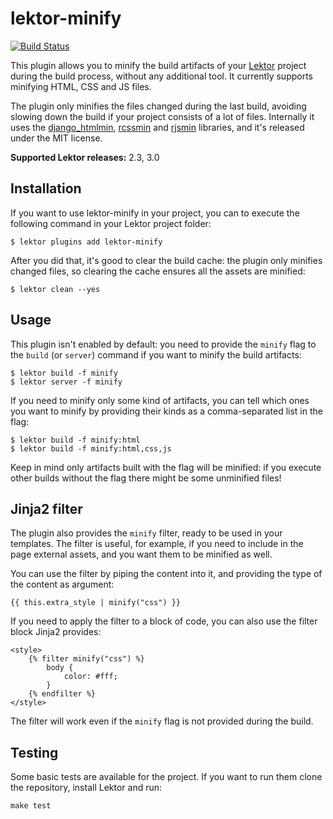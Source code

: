 # lektor-minify

[![Build Status](https://travis-ci.org/pietroalbini/lektor-minify.svg?branch=master)](https://travis-ci.org/pietroalbini/lektor-minify)

This plugin allows you to minify the build artifacts of your [Lektor][lektor]
project during the build process, without any additional tool. It currently
supports minifying HTML, CSS and JS files.

The plugin only minifies the files changed during the last build, avoiding
slowing down the build if your project consists of a lot of files. Internally
it uses the [django_htmlmin][htmlmin], [rcssmin][rcssmin] and [rjsmin][rjsmin]
libraries, and it's released under the MIT license.

**Supported Lektor releases:** 2.3, 3.0

## Installation

If you want to use lektor-minify in your project, you can to execute the
following command in your Lektor project folder:

```
$ lektor plugins add lektor-minify
```

After you did that, it's good to clear the build cache: the plugin only
minifies changed files, so clearing the cache ensures all the assets are
minified:

```
$ lektor clean --yes
```

## Usage

This plugin isn't enabled by default: you need to provide the `minify` flag to
the `build` (or `server`) command if you want to minify the build artifacts:

```
$ lektor build -f minify
$ lektor server -f minify
```

If you need to minify only some kind of artifacts, you can tell which ones you
want to minify by providing their kinds as a comma-separated list in the flag:

```
$ lektor build -f minify:html
$ lektor build -f minify:html,css,js
```

Keep in mind only artifacts built with the flag will be minified: if you
execute other builds without the flag there might be some unminified files!

## Jinja2 filter

The plugin also provides the `minify` filter, ready to be used in your
templates. The filter is useful, for example, if you need to include in the
page external assets, and you want them to be minified as well.

You can use the filter by piping the content into it, and providing the type of
the content as argument:

```
{{ this.extra_style | minify("css") }}
```

If you need to apply the filter to a block of code, you can also use the filter
block Jinja2 provides:

```
<style>
    {% filter minify("css") %}
        body {
            color: #fff;
        }
    {% endfilter %}
</style>
```

The filter will work even if the `minify` flag is not provided during the
build.

## Testing

Some basic tests are available for the project. If you want to run them clone
the repository, install Lektor and run:

```
make test
```

[lektor]: https://www.getlektor.com/
[rcssmin]: http://opensource.perlig.de/rcssmin/
[rjsmin]: http://opensource.perlig.de/rjsmin/
[htmlmin]: https://github.com/cobrateam/django-htmlmin
